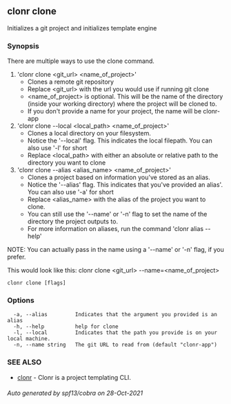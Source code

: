 ## clonr clone

Initializes a git project and initializes template engine

### Synopsis


There are multiple ways to use the clone command.
1. 'clonr clone <git_url> <name_of_project>'
    * Clones a remote git repository
    * Replace <git_url> with the url you would use if running git clone <url>
    * <name_of_project> is optional. This will be the name of the directory (inside your working directory) where the project will be cloned to.
    * If you don't provide a name for your project, the name will be clonr-app
2. 'clonr clone --local <local_path> <name_of_project>'
    * Clones a local directory on your filesystem.
    * Notice the '--local' flag. This indicates the local filepath. You can also use '-l' for short
    * Replace <local_path> with either an absolute or relative path to the directory you want to clone
3. 'clonr clone --alias <alias_name> <name_of_project>'
    * Clones a project based on information you've stored as an alias.
    * Notice the '--alias' flag. This indicates that you've provided an alias'. You can also use '-a' for short
    * Replace <alias_name> with the alias of the project you want to clone.
	* You can still use the '--name' or '-n' flag to set the name of the directory the project outputs to.
	* For more information on aliases, run the command 'clonr alias --help'

NOTE: You can actually pass in the name using a '--name' or '-n' flag, if you prefer.

This would look like this: clonr clone <git_url> --name=<name_of_project>


```
clonr clone [flags]
```

### Options

```
  -a, --alias         Indicates that the argument you provided is an alias
  -h, --help          help for clone
  -l, --local         Indicates that the path you provide is on your local machine.
  -n, --name string   The git URL to read from (default "clonr-app")
```

### SEE ALSO

* [clonr](clonr.md)	 - Clonr is a project templating CLI.

###### Auto generated by spf13/cobra on 28-Oct-2021
